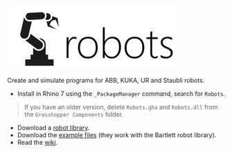 
![Home](https://github.com/visose/Robots/raw/master/docs/Images/title.png)

Create and simulate programs for ABB, KUKA, UR and Staubli robots.

* Install in Rhino 7 using the `_PackageManager` command, search for `Robots`.
> If you have an older version, delete `Robots.gha` and `Robots.dll` from the `Grasshopper Components` folder.
* Download a [robot library](https://github.com/visose/robots/tree/master/libraries).
* Download the [example files](https://github.com/visose/robots/tree/master/samples) (they work with the Bartlett robot library).
* Read the [wiki](https://github.com/visose/robots/wiki).

